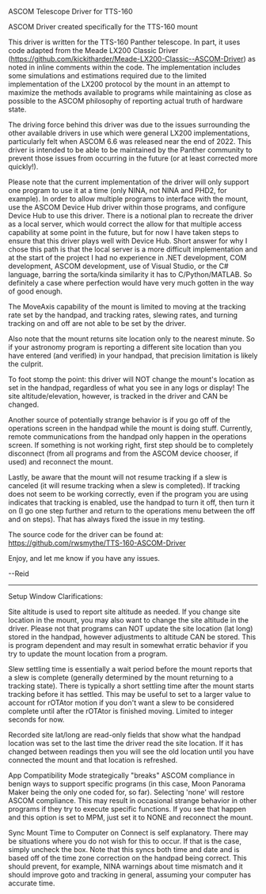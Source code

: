 ASCOM Telescope Driver for TTS-160

ASCOM Driver created specifically for the TTS-160 mount

This driver is written for the TTS-160 Panther telescope.  In part, it uses code adapted from the Meade LX200 Classic Driver (https://github.com/kickitharder/Meade-LX200-Classic--ASCOM-Driver) as noted in inline comments within the code.  The implementation includes some simulations and estimations required due to the limited implementation of the LX200 protocol by the mount in an attempt to maximize the methods available to programs while maintaining as close as possible to the ASCOM philosophy of reporting actual truth of hardware state.

The driving force behind this driver was due to the issues surrounding the other available drivers in use which were general LX200 implementations, particularly felt when ASCOM 6.6 was released near the end of 2022.  This driver is intended to be able to be maintained by the Panther community to prevent those issues from occurring in the future (or at least corrected more quickly!).

Please note that the current implementation of the driver will only support one program to use it at a time (only NINA, not NINA and PHD2, for example).  In order to allow multiple programs to interface with the mount, use the ASCOM Device Hub driver within those programs, and configure Device Hub to use this driver.  There is a notional plan to recreate the driver as a local server, which would correct the allow for that multiple access capability at some point in the future, but for now I have taken steps to ensure that this driver plays well with Device Hub.  Short answer for why I chose this path is that the local server is a more difficult implementation and at the start of the project I had no experience in .NET development, COM development, ASCOM development, use of Visual Studio, or the C# language, barring the sorta/kinda similarity it has to C/Python/MATLAB.  So definitely a case where perfection would have very much gotten in the way of good enough.

The MoveAxis capability of the mount is limited to moving at the tracking rate set by the handpad, and tracking rates, slewing rates, and turning tracking on and off are not able to be set by the driver.

Also note that the mount returns site location only to the nearest minute.  So if your astronomy program is reporting a different site location than you have entered (and verified) in your handpad, that precision limitation is likely the culprit.

To foot stomp the point: this driver will NOT change the mount's location as set in the handpad, regardless of what you see in any logs or display!  The site altitude/elevation, however, is tracked in the driver and CAN be changed.

Another source of potentially strange behavior is if you go off of the operations screen in the handpad while the mount is doing stuff.  Currently, remote communications from the handpad only happen in the operations screen.  If something is not working right, first step should be to completely disconnect (from all programs and from the ASCOM device chooser, if used) and reconnect the mount.

Lastly, be aware that the mount will not resume tracking if a slew is canceled (it will resume tracking when a slew is completed).  If tracking does not seem to be working correctly, even if the program you are using indicates that tracking is enabled, use the handpad to turn it off, then turn it on (I go one step further and return to the operations menu between the off and on steps).  That has always fixed the issue in my testing.

The source code for the driver can be found at: https://github.com/rwsmythe/TTS-160-ASCOM-Driver

Enjoy, and let me know if you have any issues.

--Reid

----------------------------------------

Setup Window Clarifications:

Site altitude is used to report site altitude as needed.  If you change site location in the mount, you may also want to change the site altitude in the driver.  Please not that programs can NOT update the site location (lat long) stored in the handpad, however adjustments to altitude CAN be stored.  This is program dependent and may result in somewhat erratic behavior if you try to update the mount location from a program.

Slew settling time is essentially a wait period before the mount reports that a slew is complete (generally determined by the mount returning to a tracking state).  There is typically a short settling time after the mount starts tracking before it has settled.  This may be useful to set to a larger value to account for rOTAtor motion if you don't want a slew to be considered complete until after the rOTAtor is finished moving.  Limited to integer seconds for now.

Recorded site lat/long are read-only fields that show what the handpad location was set to the last time the driver read the site location.  If it has changed between readings then you will see the old location until you have connected the mount and that location is refreshed.

App Compatibility Mode strategically "breaks" ASCOM compliance in benign ways to support specific programs (in this case, Moon Panorama Maker being the only one coded for, so far).  Selecting 'none' will restore ASCOM compliance.  This may result in occasional strange behavior in other programs if they try to execute specific functions.  If you see that happen and this option is set to MPM, just set it to NONE and reconnect the mount.

Sync Mount Time to Computer on Connect is self explanatory.  There may be situations where you do not wish for this to occur.  If that is the case, simply uncheck the box.  Note that this syncs both time and date and is based off of the time zone correction on the handpad being correct.  This should prevent, for example, NINA warnings about time mismatch and it should improve goto and tracking in general, assuming your computer has accurate time.
